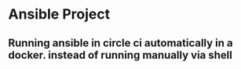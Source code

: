 # Ansible Project
## Running ansible in circle ci automatically in a docker. instead of running manually via shell